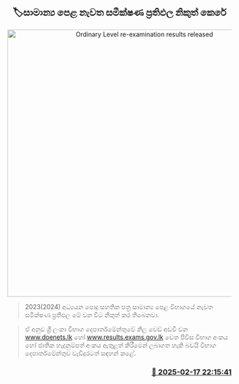<p align='center'><b><h2 align='center' title='Ordinary Level re-examination results released'>🏷සාමාන්‍ය පෙළ නැවත සමීක්ෂණ ප්‍රතිඵල නිකුත් කෙරේ</h2></b></p>
<p align='center'><img src='https://helakuru.sgp1.cdn.digitaloceanspaces.com/esana/images/lib/exam-re.jpg' width='600' alt='Ordinary Level re-examination results released'></p>

> 2023(2024) අධ්‍යයන පොදු සහතික පත්‍ර සාමාන්‍ය පෙළ විභාගයේ නැවත සමීක්ෂණ ප්‍රතිඵල මේ වන විට නිකුත් කර තිබෙනවා.

> ඒ අනුව ශ්‍රී ලංකා විභාග දෙපාර්තමේන්තුවේ නි​ල වෙඩ් අඩවි වන www.doenets.lk හෝ www.results.exams.gov.lk වෙත පිවිස විභාග අංකය හෝ ජාතික හැදුනුම්පත් අංකය ඇතුළත් කිරීමෙන් ලබාගත හැකි බවයි විභාග දෙපාර්තමේන්තුව වැඩිදුරටත් සඳහන් කළේ. 



<h3 align='right'><a href='https://www.helakuru.lk/esana/p/107564/'>📅 2025-02-17 22:15:41</a></h3>
